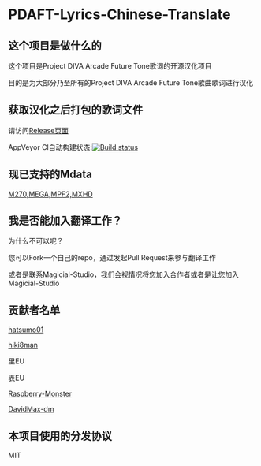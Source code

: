 # PDAFT-Lyrics-Chinese-Translate

## 这个项目是做什么的

这个项目是Project DIVA Arcade Future Tone歌词的开源汉化项目

目的是为大部分乃至所有的Project DIVA Arcade Future Tone歌曲歌词进行汉化

## 获取汉化之后打包的歌词文件

请访问[Release页面](https://github.com/Magicial-Studio/PDAFT-Lyrics-Chinese-Translate/releases)

AppVeyor CI自动构建状态:[![Build status](https://ci.appveyor.com/api/projects/status/5eg6myoeiou7hxjj)](https://ci.appveyor.com/project/Raspberry-Monster/pdaft-lyrics-chinese-translate)

## 现已支持的Mdata

[M270,MEGA,MPF2,MXHD](https://github.com/Magicial-Studio/PDAFT-Lyrics-Chinese-Translate/tree/MEGA-MPF2-MXHD-M270-AIO)

## 我是否能加入翻译工作？

为什么不可以呢？

您可以Fork一个自己的repo，通过发起Pull Request来参与翻译工作

或者是联系Magicial-Studio，我们会视情况将您加入合作者或者是让您加入Magicial-Studio

## 贡献者名单

[hatsumo01](https://github.com/hatsumo01)

[hiki8man](https://github.com/hiki8man)

里EU

表EU

[Raspberry-Monster](https://github.com/Raspberry-Monster)

[DavidMax-dm](https://github.com/DavidMax-dm)

## 本项目使用的分发协议

MIT

